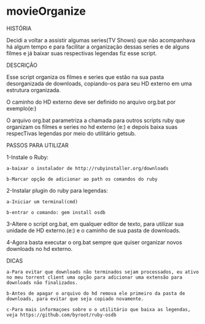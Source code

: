 # movieOrganize

HISTÓRIA

Decidi a voltar a assistir algumas series(TV Shows) que não acompanhava há algum tempo e para facilitar a organização dessas series e de alguns filmes e já baixar suas respectivas legendas fiz esse script.

DESCRIÇÃO

Esse script organiza os filmes e series que estão na sua pasta desorganizada de downloads, copiando-os para seu HD externo em uma estrutura organizada.

O caminho do HD externo deve ser definido no arquivo org.bat por exemplo(e:\)

O arquivo org.bat parametriza a chamada para outros scripts ruby que organizam os filmes e series no hd externo (e:\) e depois baixa suas respecTivas legendas por meio do utilitário getsub.

PASSOS PARA UTILIZAR

1-Instale o Ruby:

    a-baixar o instalador de http://rubyinstaller.org/downloads
 
    b-Marcar opção de adicionar ao path os comandos do ruby
 
2-Instalar plugin do ruby para legendas:

    a-Iniciar um terminal(cmd)

    b-entrar o comando: gem install osdb

3-Altere o script org.bat, em qualquer editor de texto, para utilizar sua unidade de HD externo.(e:\) e o caminho de sua pasta de downloads.

4-Agora basta executar o org.bat sempre que quiser organizar novos downloads no hd externo.

DICAS

    a-Para evitar que downloads não terminados sejam processados, eu ativo no meu torrent client uma opção para adicionar uma extensão para downloads não finalizados.

    b-Antes de apagar o arquivo do hd remova ele primeiro da pasta de downloads, para evitar que seja copiado novamente.

    c-Para mais informaçoes sobre o o utilitário que baixa as legendas, veja https://github.com/byroot/ruby-osdb


